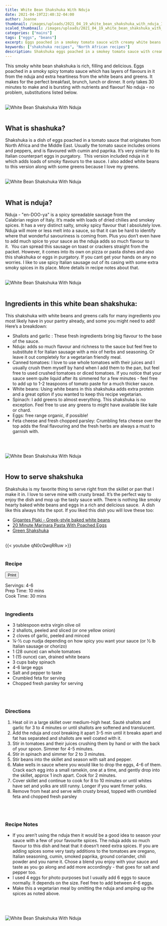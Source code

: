 ```yaml
---
title: White Bean Shakshuka With Nduja
date: 2021-04-19T22:40:32-04:00
author: Joanne
thumbnail: /images/uploads/2021_04_19_white_bean_shakshuka_with_nduja_1.jpg
scaled_thumbnail: /images/uploads/2021_04_19_white_bean_shakshuka_with_nduja_0.jpg
categories: ["mains"]
tags: ["eggs", "beans"]
excerpt: Eggs poached in a smokey tomato sauce with creamy white beans and greens
keywords: ["shakshuka recipes", "North African recipes"]
description: Shakshuka eggs poached in a smokey tomato sauce with creamy white beans and greens
---
```

<span class="blog-text">

This smoky white bean shakshuka is rich, filling and delicious. Eggs poached in a smoky spicy tomato sauce which has layers of flavours in it from the nduja and extra heartiness from the white beans and greens. It makes for the perfect breakfast, brunch, lunch or dinner. It only takes 30 minutes to make and is bursting with nutrients and flavour! No nduja - no problem, substitutions listed below. 
</br>
</br>

![White Bean Shakshuka With Nduja](/images/uploads/2021_04_19_white_bean_shakshuka_with_nduja_2.jpg)
</br>
</br>

## What is shashuka?
Shakshuka is a dish of eggs poached in a tomato sauce that originates from North Africa and the Middle East. Usually the tomato sauce includes onions and peppers, and is flavoured with cumin and paprika. It’s very similar to its Italian counterpart eggs in purgatory.  This version included nduja in it which adds loads of smoky flavours to the sauce. I also added white beans to this version along with some greens because I love my greens. 
</br>
</br>

![White Bean Shakshuka With Nduja](/images/uploads/2021_04_19_white_bean_shakshuka_with_nduja_3.jpg)
</br>
</br>

## What is nduja?
Nduja - "en-DOO-ya" is a spicy spreadable sausage from the Calabrian region of Italy. It’s made with loads of dried chilies and smokey spices. It has a very distinct salty, smoky spicy flavour that I absolutely love. Nduja will more or less melt into a sauce, so that it can be hard to identify where that wonderful savouriness is coming from. Plus you don’t even have to add much spice to your sauce as the nduja adds so much flavour to it.  You can spread this sausage on toast or crackers straight from the packet. However, it comes into its own on pizza or pasta dishes and also this shakshuka or eggs in purgatory. If you cant get your hands on any no worries. I like to use spicy Italian sausage out of its casing with some extra smoky spices in its place. More details in recipe notes about that. 
</br>
</br>

![White Bean Shakshuka With Nduja](/images/uploads/2021_04_19_white_bean_shakshuka_with_nduja_4.jpg)
</br>
</br>

## Ingredients in this white bean shakshuka: 
This shakshuka with white beans and greens calls for many ingredients you most likely have in your pantry already, and some you might need to add! Here’s a breakdown:
* Shallots and garlic : These fresh ingredients bring big flavour to the base of the sauce. 
* Nduja: adds so much flavour and richness to the sauce but feel free to substitute it for Italian sausage with a mix of herbs and seasoning. Or leave it out completely for a vegetarian friendly meal. 
* Canned tomatoes: I love to use whole tomatoes with their juices and I usually crush them myself by hand when I add them to the pan, but feel free to used crushed tomatoes or diced tomatoes. If you notice that your sauce seem quite liquid after its simmered for a few minutes - feel free to add up to 1-2 teaspoons of tomato paste for a much thicker sauce. 
* White beans: Using white beans in this shakshuka adds extra protein and a great option if you wanted to keep this recipe vegetarian. 
* Spinach: I add greens to almost everything. This shakshuka is no exception. Feel free to use any greens to might have available like kale or chard. 
* Eggs: free range organic, if possible!
* Feta cheese and fresh chopped parsley: Crumbling feta cheese over the top adds the final flavouring and the fresh herbs are always a must to garnish with. 
</br>
</br>

![White Bean Shakshuka With Nduja](/images/uploads/2021_04_19_white_bean_shakshuka_with_nduja_5.jpg)
</br>
</br>

## How to serve shakshuka 
Shakshuka is my favorite thing to serve right from the skillet or pan that I make it in. I love to serve mine with crusty bread. It’s the perfect way to enjoy the dish and mop up the tasty sauce with. There is nothing like smoky hearty baked white beans and eggs in a rich and delicious sauce.  A dish like this always hits the spot. If you liked this dish you will love these too:
* <span class="highlight"><a href="https://www.oliveandmango.com/gigantes-plaki-greek-style-baked-white-beans">Gigantes Plaki - Greek-style baked white beans</a></span></a></span>
* <span class="highlight"><a href="https://www.oliveandmango.com/20-minute-marinara-pasta-with-poached-eggs">20 Minute Marinara Pasta With Poached Eggs</a></span></a></span>
* <span class="highlight"><a href="https://www.oliveandmango.com/green-shakshuka">Green Shakshuka</a></span> 

</br>
{{< youtube qN0cQwqRRuw >}}
</br>
</br>
</span>

### Recipe
<div print_button><form>
<input type="button" value="Print" class="btn__print" onClick="window.print()">
</form></div>

<div>Servings: <span itemprop="recipeYield">4-6</div>
<div>Prep Time: <meta itemprop="prepTime" content="PT10M">10 mins</div>
<div>Cook Time: <meta itemprop="cookTime" content="PT30M">30 mins</div>
</br>

### Ingredients
* <span itemprop="recipeIngredient">3 tablespoon extra virgin olive oil </span>
* <span itemprop="recipeIngredient">2 shallots, peeled and sliced (or one yellow onion) </span>
* <span itemprop="recipeIngredient">2 cloves of garlic, peeled and minced</span>
* <span itemprop="recipeIngredient">&frac14;-&frac12; cup nudja depending on how spicy you want your sauce (or &frac12; lb Italian sausage or chorizo)</span>
* <span itemprop="recipeIngredient">1 (28 ounce) can whole tomatoes</span>
* <span itemprop="recipeIngredient">1 (15 ounce) can, drained white beans</span>
* <span itemprop="recipeIngredient">3 cups baby spinach</span>
* <span itemprop="recipeIngredient">4-6 large eggs</span>
* <span itemprop="recipeIngredient">Salt and pepper to taste</span>
* <span itemprop="recipeIngredient">Crumbled feta for serving </span>
* <span itemprop="recipeIngredient">Chopped fresh parsley for serving </span>
</br>
</br>

### Directions
1. Heat oil in a large skillet over medium-high heat. Sauté shallots and garlic for 3 to 4 minutes or until shallots are softened and translucent.
1. Add the nduja and cool breaking it apart 3-5 min until it breaks apart and fat has separated and shallots are well coated with it. 
1. Stir in  tomatoes and their juices crushing them by hand or with the back of your spoon. Simmer for 4-5 minutes.
1. Stir in spinach and simmer for 2 to 3 minutes.
1. Stir beans into the skillet and season with salt and pepper. 
1. Make wells in sauce where you would like to drop the eggs, 4-6 of them. Crack each egg into a small ramekin, one at a time, and gently drop into the skillet, approx 1 inch apart. Cook for 2 minutes.
1. Cover skillet and continue to cook for 8 to 10 minutes or until whites have set and yolks are still runny. Longer if you want firmer yolks. 
1. Remove from heat and serve with crusty bread, topped with crumbled feta and chopped fresh parsley 
</br>
</br>

### Recipe Notes
* If you aren’t using the nduja then it would be a good idea to season your sauce with a few of your favourite spices. The nduja adds so much flavour to this dish and heat that it doesn’t need extra spices. If you are adding spices some very tasty additions to the tomatoes are oregano, Italian seasoning, cumin, smoked paprika, ground coriander, chili powder and you name it. Chose a blend you enjoy with your sauce and taste as you go along and add more accordingly - that goes for salt and pepper too. 
* I used 4 eggs for photo purposes but I usually add 6 eggs to sauce normally. It depends on the size. Feel free to add between 4-6 eggs.
* Make this a vegetarian meal by omitting the nduja and amping up the spices as noted above.
</br>
</br>

![White Bean Shakshuka With Nduja](/images/uploads/2021_04_19_white_bean_shakshuka_with_nduja_6.jpg)